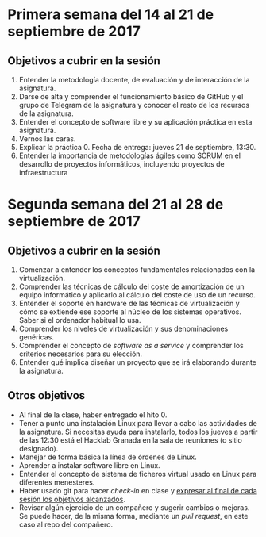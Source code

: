 # Primera semana del 14 al 21 de septiembre de 2017

## Objetivos a cubrir en la sesión

1. Entender la metodología docente, de evaluación y de interacción de la asignatura.
2. Darse de alta y comprender el funcionamiento básico de GitHub y el grupo de Telegram de la asignatura y conocer el resto de los recursos de la asignatura.
3. Entender el concepto de software libre y su aplicación práctica en esta asignatura.
4. Vernos las caras.
5. Explicar la práctica 0. Fecha de entrega: jueves 21 de septiembre, 13:30.
6. Entender la importancia de metodologías ágiles como SCRUM en el desarrollo de proyectos informáticos, incluyendo proyectos de infraestructura

# Segunda semana del 21 al 28 de septiembre de 2017

## Objetivos a cubrir en la sesión


1. Comenzar a entender los conceptos fundamentales relacionados con la virtualización.
2. Comprender las técnicas de cálculo del coste de amortización de un equipo informático y aplicarlo al cálculo del coste de uso de un recurso.
2. Entender el soporte en hardware de las técnicas de virtualización y cómo se extiende ese soporte al núcleo de los sistemas operativos. Saber si el ordenador habitual lo usa.
4. Comprender los niveles de virtualización y sus denominaciones genéricas.
5. Comprender el concepto de *software as a service* y comprender los criterios necesarios para su elección.
6. Entender qué implica diseñar un proyecto que se irá elaborando durante la asignatura.


## Otros objetivos

* Al final de la clase, haber entregado el hito 0. 
* Tener a punto una instalación Linux para llevar a cabo las actividades de la asignatura. Si necesitas ayuda para instalarlo, todos los
jueves a partir de las 12:30 está el Hacklab Granada en la sala de reuniones (o sitio designado).
* Manejar de forma básica la línea de órdenes de Linux.
* Aprender a instalar software libre en Linux.
* Entender el concepto de sistema de ficheros virtual usado en Linux para diferentes menesteres.
* Haber usado git para hacer *check-in* en clase y [expresar al final de cada sesión los objetivos alcanzados](Cumpliendo_Objetivos.md).
* Revisar algún ejercicio de un compañero y sugerir cambios o mejoras. Se puede hacer, de la misma forma, mediante un *pull request*, en este caso al repo del compañero.
